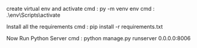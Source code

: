 create virtual env and activate
cmd : py -m venv env
cmd : .\env\Scripts\activate

Install all the requirements
cmd : pip install -r requirements.txt

Now Run Python Server
cmd : python manage.py runserver 0.0.0.0:8006
